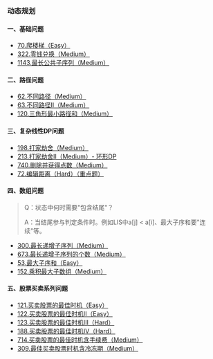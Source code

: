 ### 动态规划

#### 一、基础问题
- [70.爬楼梯（Easy）](https://github.com/hearthstones/algorithm/tree/main/category/11~13.%E5%8A%A8%E6%80%81%E8%A7%84%E5%88%92/ClimbingStairs.java)
- [322.零钱兑换（Medium）](https://github.com/hearthstones/algorithm/tree/main/category/11~13.%E5%8A%A8%E6%80%81%E8%A7%84%E5%88%92/CoinChange.java)
- [1143.最长公共子序列（Medium）](https://github.com/hearthstones/algorithm/tree/main/category/11~13.%E5%8A%A8%E6%80%81%E8%A7%84%E5%88%92/MaximumSubarray.java)


#### 二、路径问题
- [62.不同路径（Medium）](https://github.com/hearthstones/algorithm/tree/main/category/11~13.%E5%8A%A8%E6%80%81%E8%A7%84%E5%88%92/UniquePaths.java)
- [63.不同路径II（Medium）](https://github.com/hearthstones/algorithm/tree/main/category/11~13.%E5%8A%A8%E6%80%81%E8%A7%84%E5%88%92/UniquePathsIi.java)
- [120.三角形最小路径和（Medium）](https://github.com/hearthstones/algorithm/tree/main/category/11~13.%E5%8A%A8%E6%80%81%E8%A7%84%E5%88%92/Triangle.java)


#### 三、复杂线性DP问题
- [198.打家劫舍（Medium）](https://github.com/hearthstones/algorithm/tree/main/category/11~13.%E5%8A%A8%E6%80%81%E8%A7%84%E5%88%92/HouseRobber.java)
- [213.打家劫舍II（Medium）- 环形DP](https://github.com/hearthstones/algorithm/tree/main/category/11~13.%E5%8A%A8%E6%80%81%E8%A7%84%E5%88%92/HouseRobberIi.java)
- [740.删除并获得点数（Medium）](https://github.com/hearthstones/algorithm/tree/main/category/11~13.%E5%8A%A8%E6%80%81%E8%A7%84%E5%88%92/DeleteAndEarn.java)
- [72.编辑距离（Hard）（重点题）](https://github.com/hearthstones/algorithm/tree/main/category/11~13.%E5%8A%A8%E6%80%81%E8%A7%84%E5%88%92/EditDistance.java)


#### 四、数组问题
> Q：状态中何时需要"包含结尾"？
> 
> A：当结尾参与判定条件时。例如LIS中a[j] < a[i]、最大子序和要"连续"等。

- [300.最长递增子序列（Medium）](https://github.com/hearthstones/algorithm/tree/main/category/11~13.%E5%8A%A8%E6%80%81%E8%A7%84%E5%88%92/LongestIncreasingSubsequence.java)
- [673.最长递增子序列的个数（Medium）](https://github.com/hearthstones/algorithm/tree/main/category/11~13.%E5%8A%A8%E6%80%81%E8%A7%84%E5%88%92/NumberOfLongestIncreasingSubsequence.java)
- [53.最大子序和（Easy）](https://github.com/hearthstones/algorithm/tree/main/category/11~13.%E5%8A%A8%E6%80%81%E8%A7%84%E5%88%92/MaximumSubarray.java)
- [152.乘积最大子数组（Medium）](https://github.com/hearthstones/algorithm/tree/main/category/11~13.%E5%8A%A8%E6%80%81%E8%A7%84%E5%88%92/MaximumProductSubarray.java)


#### 五、股票买卖系列问题
- [121.买卖股票的最佳时机（Easy）](https://github.com/hearthstones/algorithm/tree/main/category/11~13.%E5%8A%A8%E6%80%81%E8%A7%84%E5%88%92/BestTimeToBuyAndSellStock.java)
- [122.买卖股票的最佳时机II（Easy）](https://github.com/hearthstones/algorithm/tree/main/category/11~13.%E5%8A%A8%E6%80%81%E8%A7%84%E5%88%92/BestTimeToBuyAndSellStockIi.java)
- [123.买卖股票的最佳时机III（Hard）](https://github.com/hearthstones/algorithm/tree/main/category/11~13.%E5%8A%A8%E6%80%81%E8%A7%84%E5%88%92/BestTimeToBuyAndSellStockIii.java)
- [188.买卖股票的最佳时机IV（Hard）](https://github.com/hearthstones/algorithm/tree/main/category/11~13.%E5%8A%A8%E6%80%81%E8%A7%84%E5%88%92/BestTimeToBuyAndSellStockIv.java)
- [714.买卖股票的最佳时机含手续费（Medium）](https://github.com/hearthstones/algorithm/tree/main/category/11~13.%E5%8A%A8%E6%80%81%E8%A7%84%E5%88%92/BestTimeToBuyAndSellStockWithTransactionFee.java)
- [309.最佳买卖股票时机含冷冻期（Medium）](https://github.com/hearthstones/algorithm/tree/main/category/11~13.%E5%8A%A8%E6%80%81%E8%A7%84%E5%88%92/BestTimeToBuyAndSellStockWithCooldown.java)

